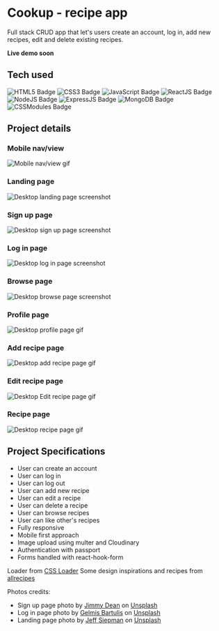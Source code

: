 # Cookup - recipe app
Full stack CRUD app that let's users create an account, log in, add new recipes, edit and delete existing recipes.

**Live demo soon**

## Tech used
![HTML5 Badge](https://img.shields.io/badge/-HTML5-E34F26?logo=HTML5&logoColor=white&style=for-the-badge) ![CSS3 Badge](https://img.shields.io/badge/-CSS3-1572B6?logo=CSS3&logoColor=white&style=for-the-badge) ![JavaScript Badge](https://img.shields.io/badge/-JavaScript-F7DF1E?logo=JavaScript&logoColor=white&style=for-the-badge) ![ReactJS Badge](https://img.shields.io/badge/-ReactJS-61DAFB?logo=React&logoColor=white&style=for-the-badge) ![NodeJS Badge](https://img.shields.io/badge/-NodeJS-339933?logo=Node.js&logoColor=white&style=for-the-badge) ![ExpressJS Badge](https://img.shields.io/badge/-Express-ffffff?logo=Express&logoColor=000000&style=for-the-badge) ![MongoDB Badge](https://img.shields.io/badge/-MongoDB-47A248?logo=MongoDB&logoColor=white&style=for-the-badge) ![CSSModules Badge](https://img.shields.io/badge/-CSSModules-000000?logo=CSSModules&logoColor=white&style=for-the-badge)

## Project details
### Mobile nav/view
![Mobile nav/view gif](https://i.imgur.com/5ptXtG3.gif)
### Landing page
![Desktop landing page screenshot](https://i.imgur.com/Bg5vgWo.jpeg)
### Sign up page
![Desktop sign up page screenshot](https://i.imgur.com/x0OER6r.jpeg)
### Log in page
![Desktop log in page screenshot](https://i.imgur.com/F3Yp17V.jpeg)
### Browse page
![Desktop browse page screenshot](https://i.imgur.com/0qVvijN.png)
### Profile page
![Desktop profile page gif](https://i.imgur.com/dfDYKQj.gif)
### Add recipe page
![Desktop add recipe page gif](https://i.imgur.com/Yn7xWoi.gif)
### Edit recipe page
![Desktop Edit recipe page gif](https://i.imgur.com/RxMGPL7.gif)
### Recipe page
![Desktop recipe page gif](https://i.imgur.com/t4PgJYj.gif)


## Project Specifications
- User can create an account
- User can log in
- User can log out
- User can add new recipe
- User can edit a recipe
- User can delete a recipe
- User can browse recipes
- User can like other's recipes
- Fully responsive
- Mobile first approach
- Image upload using multer and Cloudinary
- Authentication with passport
- Forms handled with react-hook-form

Loader from [CSS Loader](https://github.com/vineethtrv/css-loader)
Some design inspirations and recipes from [allrecipes](https://www.allrecipes.com/)

Photos credits:
- Sign up page photo by [Jimmy Dean](https://unsplash.com/@jimmydean) on [Unsplash](https://unsplash.com)
- Log in page photo by [Gelmis Bartulis](https://unsplash.com/@gbcaptured) on [Unsplash](https://unsplash.com)
- Landing page photo by [Jeff Siepman](https://unsplash.com/@jeffsiepman) on [Unsplash](https://unsplash.com)
